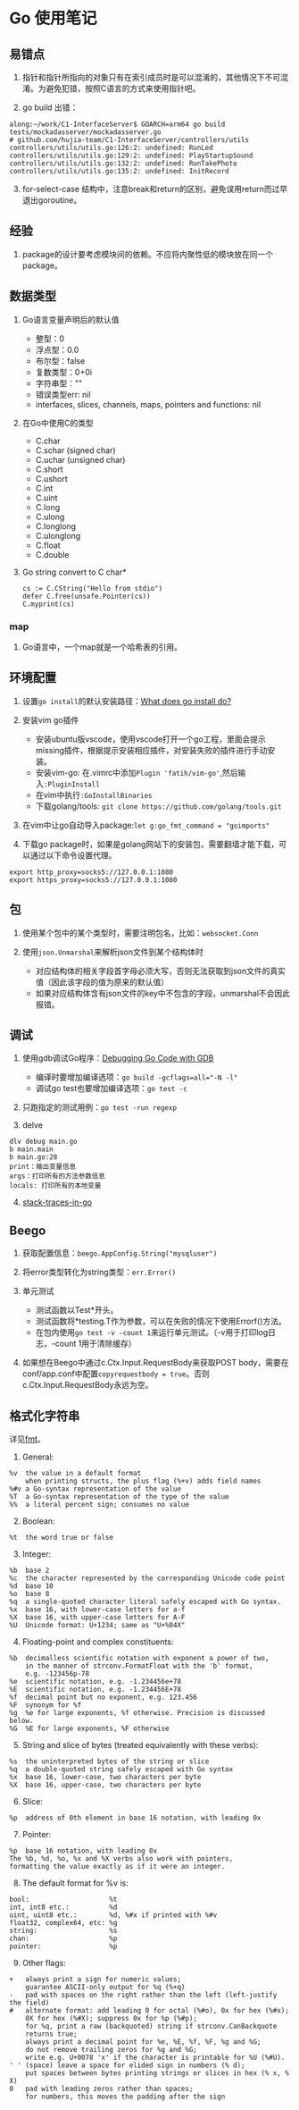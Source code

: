 # Go 使用笔记

## 易错点

1. 指针和指针所指向的对象只有在索引成员时是可以混淆的，其他情况下不可混淆。为避免犯错，按照C语言的方式来使用指针吧。

2. go build 出错：
```
along:~/work/C1-InterfaceServer$ GOARCH=arm64 go build tests/mockadasserver/mockadasserver.go 
# github.com/hujia-team/C1-InterfaceServer/controllers/utils
controllers/utils/utils.go:126:2: undefined: RunLed
controllers/utils/utils.go:129:2: undefined: PlayStartupSound
controllers/utils/utils.go:132:2: undefined: RunTakePhoto
controllers/utils/utils.go:135:2: undefined: InitRecord
```

3. for-select-case 结构中，注意break和return的区别，避免误用return而过早退出goroutine。

## 经验

1. package的设计要考虑模块间的依赖。不应将内聚性低的模块放在同一个package。

## 数据类型

1. Go语言变量声明后的默认值
    - 整型：0
    - 浮点型：0.0
    - 布尔型：false
    - 复数类型：0+0i
    - 字符串型：""
    - 错误类型err: nil
    - interfaces, slices, channels, maps, pointers and functions: nil

2. 在Go中使用C的类型
    - C.char
    - C.schar (signed char)
    - C.uchar (unsigned char)
    - C.short
    - C.ushort
    - C.int
    - C.uint
    - C.long
    - C.ulong
    - C.longlong
    - C.ulonglong
    - C.float
    - C.double

3. Go string convert to C char*
    ```
    cs := C.CString("Hello from stdio")
	defer C.free(unsafe.Pointer(cs))
	C.myprint(cs)
    ```

### map

1. Go语言中，一个map就是一个哈希表的引用。

## 环境配置

1. 设置`go install`的默认安装路径：[What does go install do?](https://stackoverflow.com/questions/24069664/what-does-go-install-do/54429573)

2. 安装vim go插件
    - 安装ubuntu版vscode，使用vscode打开一个go工程，里面会提示missing插件，根据提示安装相应插件，对安装失败的插件进行手动安装。
    - 安装vim-go: 在.vimrc中添加`Plugin 'fatih/vim-go'`,然后输入`:PluginInstall`
    - 在vim中执行`:GoInstallBinaries`
    - 下载golang/tools: `git clone https://github.com/golang/tools.git`

3. 在vim中让go自动导入package:`let g:go_fmt_command = "goimports"`

4. 下载go package时，如果是golang网站下的安装包，需要翻墙才能下载，可以通过以下命令设置代理。
```
export http_proxy=socks5://127.0.0.1:1080
export https_proxy=socks5://127.0.0.1:1080
```


## 包

1. 使用某个包中的某个类型时，需要注明包名，比如：`websocket.Conn`

2. 使用`json.Unmarshal`来解析json文件到某个结构体时
    - 对应结构体的相关字段首字母必须大写，否则无法获取到json文件的真实值（因此该字段的值为原来的默认值）
    - 如果对应结构体含有json文件的key中不包含的字段，unmarshal不会因此报错。

## 调试

1. 使用gdb调试Go程序：[Debugging Go Code with GDB](https://golang.org/doc/gdb)
    - 编译时要增加编译选项：`go build -gcflags=all="-N -l"`
    - 调试go test也要增加编译选项：`go test -c`

2. 只跑指定的测试用例：`go test -run regexp`

3. delve
```
dlv debug main.go
b main.main
b main.go:28
print：输出变量信息
args：打印所有的方法参数信息
locals: 打印所有的本地变量
```

4. [stack-traces-in-go](https://www.ardanlabs.com/blog/2015/01/stack-traces-in-go.html)

## Beego

1. 获取配置信息：`beego.AppConfig.String("mysqluser")`

2. 将error类型转化为string类型：`err.Error()`

3. 单元测试
    - 测试函数以Test*开头。
    - 测试函数将*testing.T作为参数，可以在失败的情况下使用Errorf()方法。
    - 在包内使用`go test -v -count 1`来运行单元测试。（-v用于打印log日志，-count 1用于清除缓存）

4. 如果想在Beego中通过c.Ctx.Input.RequestBody来获取POST body，需要在conf/app.conf中配置`copyrequestbody = true`。否则c.Ctx.Input.RequestBody永远为空。

## 格式化字符串

详见[fmt](https://golang.org/pkg/fmt/)。

1. General:
```
%v	the value in a default format
	when printing structs, the plus flag (%+v) adds field names
%#v	a Go-syntax representation of the value
%T	a Go-syntax representation of the type of the value
%%	a literal percent sign; consumes no value
```

2. Boolean:
```
%t	the word true or false
```

3. Integer:
```
%b	base 2
%c	the character represented by the corresponding Unicode code point
%d	base 10
%o	base 8
%q	a single-quoted character literal safely escaped with Go syntax.
%x	base 16, with lower-case letters for a-f
%X	base 16, with upper-case letters for A-F
%U	Unicode format: U+1234; same as "U+%04X"
```

4. Floating-point and complex constituents:
```
%b	decimalless scientific notation with exponent a power of two,
	in the manner of strconv.FormatFloat with the 'b' format,
	e.g. -123456p-78
%e	scientific notation, e.g. -1.234456e+78
%E	scientific notation, e.g. -1.234456E+78
%f	decimal point but no exponent, e.g. 123.456
%F	synonym for %f
%g	%e for large exponents, %f otherwise. Precision is discussed below.
%G	%E for large exponents, %F otherwise
```

5. String and slice of bytes (treated equivalently with these verbs):
```
%s	the uninterpreted bytes of the string or slice
%q	a double-quoted string safely escaped with Go syntax
%x	base 16, lower-case, two characters per byte
%X	base 16, upper-case, two characters per byte
```

6. Slice:
```
%p	address of 0th element in base 16 notation, with leading 0x
```

7. Pointer:
```
%p	base 16 notation, with leading 0x
The %b, %d, %o, %x and %X verbs also work with pointers,
formatting the value exactly as if it were an integer.
```

8. The default format for %v is:
```
bool:                    %t
int, int8 etc.:          %d
uint, uint8 etc.:        %d, %#x if printed with %#v
float32, complex64, etc: %g
string:                  %s
chan:                    %p
pointer:                 %p
```

9. Other flags:
```
+	always print a sign for numeric values;
	guarantee ASCII-only output for %q (%+q)
-	pad with spaces on the right rather than the left (left-justify the field)
#	alternate format: add leading 0 for octal (%#o), 0x for hex (%#x);
	0X for hex (%#X); suppress 0x for %p (%#p);
	for %q, print a raw (backquoted) string if strconv.CanBackquote
	returns true;
	always print a decimal point for %e, %E, %f, %F, %g and %G;
	do not remove trailing zeros for %g and %G;
	write e.g. U+0078 'x' if the character is printable for %U (%#U).
' '	(space) leave a space for elided sign in numbers (% d);
	put spaces between bytes printing strings or slices in hex (% x, % X)
0	pad with leading zeros rather than spaces;
	for numbers, this moves the padding after the sign
```

